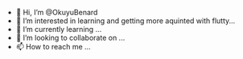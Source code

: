 - 👋 Hi, I’m @OkuyuBenard
- 👀 I’m interested in learning and getting more aquinted with flutty...
- 🌱 I’m currently learning ...
- 💞️ I’m looking to collaborate on ...
- 📫 How to reach me ...

<!---
OkuyuBenard/OkuyuBenard is a ✨ special ✨ repository because its `README.md` (this file) appears on your GitHub profile.
You can click the Preview link to take a look at your changes.
--->
